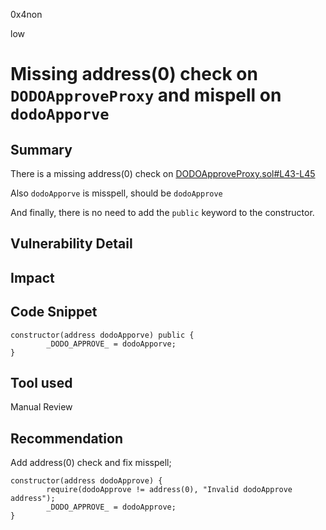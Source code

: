 0x4non

low

# Missing address(0) check on `DODOApproveProxy` and mispell on `dodoApporve`

## Summary
There is a missing address(0) check on [DODOApproveProxy.sol#L43-L45](https://github.com/sherlock-audit/2022-11-dodo/blob/main/contracts/DODOApproveProxy.sol#L43-L45)

Also `dodoApporve` is misspell, should be `dodoApprove`

And finally, there is no need to add the `public` keyword to the constructor.

## Vulnerability Detail

## Impact

## Code Snippet
```solidity
constructor(address dodoApporve) public {
        _DODO_APPROVE_ = dodoApporve;
}
```

## Tool used

Manual Review

## Recommendation
Add address(0) check and fix misspell;

```solidity
constructor(address dodoApprove) {
        require(dodoApprove != address(0), "Invalid dodoApprove address");
        _DODO_APPROVE_ = dodoApprove;
}
```
